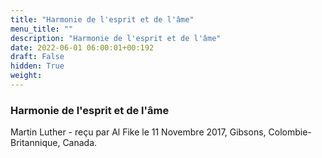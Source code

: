 ```yaml
---
title: "Harmonie de l'esprit et de l'âme"
menu_title: ""
description: "Harmonie de l'esprit et de l'âme"
date: 2022-06-01 06:00:01+00:192
draft: False
hidden: True
weight:
---
```

### Harmonie de l'esprit et de l'âme

Martin Luther - reçu par Al Fike le 11 Novembre 2017, Gibsons, Colombie-Britannique, Canada.



